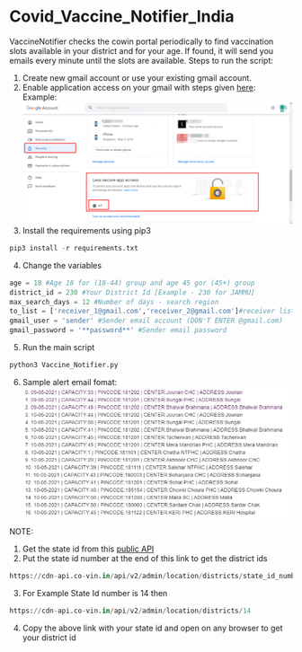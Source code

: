 # Covid_Vaccine_Notifier_India
VaccineNotifier checks the cowin portal periodically to find vaccination slots available in your district and for your age. If found, it will send you emails every minute until the slots are available.
Steps to run the script:
1. Create new gmail account or use your existing gmail account.
2. Enable application access on your gmail with steps given [here](https://support.google.com/accounts/answer/185833?p=InvalidSecondFactor&visit_id=637554658548216477-2576856839&rd=1):\
Example:
![alt text](https://github.com/shlsharma/Covid_Vaccine_Notifier_India/blob/main/Images/less_secure_app_access.png)
3. Install the requirements using pip3
```python
pip3 install -r requirements.txt
```
4. Change the variables
```python
age = 18 #Age 18 for (18-44) group and age 45 gor (45+) group
district_id = 230 #Your District Id [Example - 230 for JAMMU]
max_search_days = 12 #Number of days - search region
to_list = ['receiver_1@gmail.com','receiver_2@gmail.com']#receiver list
gmail_user = 'sender' #Sender email account (DON'T ENTER @gmail.com)
gmail_password = '**password**' #Sender email password 
```
5. Run the main script
```python
python3 Vaccine_Notifier.py
```
6. Sample alert email fomat:\
![alt_text](https://github.com/shlsharma/Covid_Vaccine_Notifier_India/blob/main/Images/email.jpg)

NOTE:
1. Get the state id from this [public API](https://cdn-api.co-vin.in/api/v2/admin/location/states)
2. Put the state id number at the end of this link to get the district ids
```python
https://cdn-api.co-vin.in/api/v2/admin/location/districts/state_id_number
```
3. For Example State Id number is 14 then 
```python
https://cdn-api.co-vin.in/api/v2/admin/location/districts/14
```
4. Copy the above link with your state id and open on any browser to get your district id


